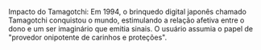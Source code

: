 Impacto do Tamagotchi: Em 1994, o brinquedo digital japonês chamado Tamagotchi conquistou o mundo, estimulando a relação afetiva entre o dono e um ser imaginário que emitia sinais. O usuário assumia o papel de "provedor onipotente de carinhos e proteções".

